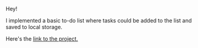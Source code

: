Hey!

I implemented a basic to-do list where tasks could be added to the list and saved to local storage. 

Here's the [link to the project.](https://vlakh-todo-list.netlify.app/)
